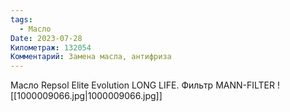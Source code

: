 ```yaml
---
tags:
  - Масло
Date: 2023-07-28
Километраж: 132054
Комментарий: Замена масла, антифриза
---
```

Масло Repsol Elite Evolution LONG LIFE. Фильтр MANN-FILTER
![[1000009066.jpg|1000009066.jpg]]